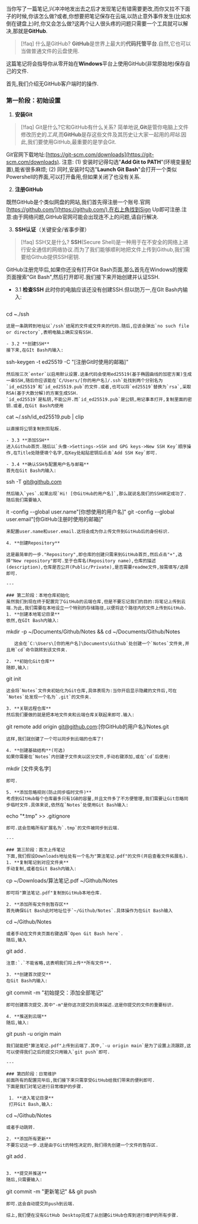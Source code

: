 当你写了一篇笔记,兴冲冲地发出去之后才发现笔记有错需要更改,而你又拉不下面子的时候,你该怎么做?或者,你想要把笔记保存在云端,以防止意外事件发生(比如水倒在键盘上)时,你又会怎么做?这两个让人很头疼的问题只需要一个工具就可以解决,那就是**GitHub**.
>[!faq] 什么是GitHub?
**GitHub**是世界上最大的**代码托管平台**.自然,它也可以当做普通文件的云盘使用.

这篇笔记将会指导你从零开始在**Windows**平台上使用GitHub(非常原始地)保存自己的文件.

首先,我们介绍无GitHub客户端时的操作.
### 第一阶段：初始设置
1. **安装Git**
>[!faq] Git是什么?它和GitHub有什么关系?
简单地说,**Git**是管你电脑上文件修改历史的*工具*,而**GitHub**是存这些文件及其历史让大家一起用的*网站*.因此,我们要使用GitHub,最重要的是学会Git.

Git官网下载地址:[https://git-scm.com/downloads](https://git-scm.com/downloads).
注意:
(1) 安装时记得勾选"**Add Git to PATH**"(环境变量配置),能省很多麻烦; 
(2) 同时,安装时勾选"**Launch Git Bash**"会打开一个类似Powershell的界面,可以打开备用,但如果关闭了也没有关系.

2. **注册GitHub** 

既然GitHub是个类似网盘的网站,我们首先得注册一个账号.官网[https://github.com/](https://github.com/),在右上角找到Sign Up即可注册.注意:由于网络问题,GitHub官网可能会出现连不上的问题,请自行解决.

3. **SSH认证**（关键安全/省事步骤）
>[!faq] SSH又是什么?
**SSH**(Secure Shell)是一种用于在不安全的网络上进行安全通信的网络协议.而为了我们能够顺利地把文件上传到Github,我们需要给Github提供SSH密钥.

GitHub注册完毕后,如果你还没有打开Git Bash页面,那么首先在Windows的搜索页面搜索"Git Bash",然后打开即可.我们接下来开始创建并认证SSH.
- 3.1 **检查SSH**
此时你的电脑应该还没有创建SSH.但以防万一,在GIt Bash内输入:
  ```
cd ~./ssh
  ```
这是一条跳转到地址以`/ssh`结尾的文件或文件夹的代码.随后,应该会弹出`no such file or directory`,表明电脑上确实没有SSH.

- 3.2 **创建SSH**
接下来,在GIt Bash内输入:
  ```
ssh-keygen -t ed25519 -C "[注册Git时使用的邮箱]"
  ```
然后按三次`enter`以启用默认设置.这条代码会使用ed25519(基于椭圆曲线的加密方案)生成一串SSH,随后你应该能在`C/Users/[你的用户名]/.ssh`处找到两个分别名为`id_ed25519`和`id_ed25519.pub`的文件.或者,也可以将`ed25519`替换为`rsa`,采取RSA(基于大数分解)的方案生成SSH.
`id_ed25519`是私钥,不能公开.而`id_ed25519.pub`是公钥,用记事本打开,复制里面的密钥.或者,在Git Bash内使用
  ```
cat ~/.ssh/id_ed25519.pub | clip
  ```
以直接将公钥复制到剪贴板.

- 3.3 **添加SSH**
进入Github首页.随后以`头像->Settings->SSH and GPG keys->New SSH Key`顺序操作,在Title处随便填个名字,在Key处粘贴密钥后点击`Add SSH Key`即可.

- 3.4 **确认SSH与配置用户名与邮箱**
首先在Git Bash内输入:
  ```
ssh -T git@github.com
  ```
然后输入`yes`.如果出现`Hi! [你GitHub的用户名]`,那么就说名我们的SSH绑定成功了.
随后我们需要输入
  ```
it -config --global user.name"[你想使用的用户名]"
git -config --global user.email"[你GitHub注册时使用的邮箱]"
  ```
来配置user.name和user.email.这将会成为你上传文件到GitHub后的身份标识.

4. **创建Repository**

这是最简单的一步."Repository",即仓库的创建只需来到GitHub首页,然后点击"+",选择"New repository"即可.至于仓库名(Repository name),仓库的描述(description),仓库是否公开(Public/Private),是否需要readme文件,按需填写/选择即可.

---

### 第二阶段：本地仓库初始化
虽然我们到现在终于配置完了GitHub的云端仓库,但是不要忘记我们的目的:将笔记上传到云端.为此,我们需要在本地设立一个特别的存储路径,以便将这个路径内的文件上传到GitHub.
 1. **创建本地笔记目录**
 依然,在GIt Bash内输入:
```
mkdir -p ~/Documents/Github/Notes && cd ~/Documents/Github/Notes
```
   这会在`C:\Users\[你的用户名]\Documents\Github`处创建一个`Notes`文件夹,并且用`cd`命令跳转到该文件夹.
   
2. **初始化Git仓库**
随即,输入:
```
git init
```
这会将`Notes`文件夹初始化为Git仓库,具体表现为:当你开启显示隐藏的文件后,可在`Notes`处发现一个名为`.git`的文件夹.

3. **关联远程仓库**
然后我们要做的就是把本地文件夹和云端仓库关联起来即可.输入:
```
git remote add origin git@github.com:[你GitHub的用户名]/Notes.git
```
这样,我们就创建了一个可以同步到云端的仓库了!

4. **创建基础结构**(可选)
如果你需要在`Notes`内创建子文件夹以区分文件,手动右键添加,或在`cd`后使用:
```
mkdir [文件夹名字]
```
即可.

5. **添加忽略规则(防止同步临时文件)**
考虑到GItHub每个仓库最多只有1GB的容量,并且文件多了不方便管理,我们需要让Git忽略同步临时文件.具体来说,依然在`Notes`处使用Git Bash输入:
```
echo "*.tmp" >> .gitignore
```
即可.这会忽略所有扩展名为`.tmp`的文件被同步到云端.

---

### 第三阶段：首次上传笔记
下面,我们假设Downloads地址处有一个名为"算法笔记.pdf"的文件(开启查看文件拓展名).
1. **复制笔记到对应文件夹**
手动复制,或者在Git Bash内输入:
```
cp ~/Downloads/算法笔记.pdf ~/Github/Notes
```
即可将"算法笔记.pdf"复制到GitHub本地仓库.

2. **添加所有文件到暂存区**
首先确保Git Bash此时地址位于`~/Github/Notes`.具体操作为在Git Bash输入
```
cd ~/Github/Notes
```
或者手动在文件夹页面右键选择`Open Git Bash here`.
随后,输入
```
git add .
```
注意:`.`不能省略,这表明我们将上传**所有文件**.

3. **创建首次提交**
在Git Bash内输入:
```
git commit -m "初始提交：添加全部笔记"
```
即可创建首次提交.其中"-m"是你这次提交的具体描述.这是你提交的文件的重要标识.

4. **推送到云端**
随后,输入:
```
git push -u origin main
```
我们就能把"算法笔记.pdf"上传到云端了.其中,`-u origin main`是为了设置上流跟踪,这可以使得我们之后的提交只用输入`git push`即可.

---

### 第四阶段：日常维护
前面所有的配置完毕后,我们接下来只需享受GitHub给我们带来的便利即可.
下面是我们对笔记进行日常维护的步骤.

 1. **进入笔记目录**
 打开Git Bash,输入:
```
cd ~/Github/Notes
```
或者手动跳转.

2. **添加所有更新**
不要忘记这一步.这是由于Git的特性决定的,我们得先创建一个文件的暂存区.
```
git add .
```

3. **提交并推送**
随后,只需要输入:
```
git commit -m "更新笔记" && git push
```
即可.这会自动提交并push到云端.

综上,我们便在没有GitHub Desktop完成了从创建GitHub仓库到进行维护的所有步骤.